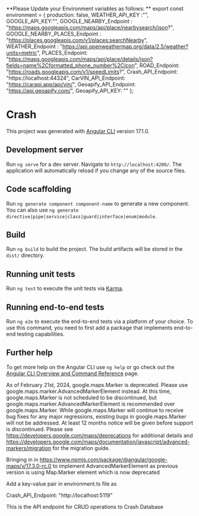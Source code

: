 **Please Update your Environment variables as follows:
**
export const environment = {
    production: false,
    WEATHER_API_KEY :"",
    GOOGLE_API_KEY:"",
    GOOGLE_NEARBY_Endpoint : "https://maps.googleapis.com/maps/api/place/nearbysearch/json?",
    GOOGLE_NEARBY_PLACES_Endpoint : "https://places.googleapis.com/v1/places:searchNearby",
    WEATHER_Endpoint : "https://api.openweathermap.org/data/2.5/weather?units=metric",
    PLACES_Endpoint: "https://maps.googleapis.com/maps/api/place/details/json?fields=name%2Cformatted_phone_number%2Cicon",
    ROAD_Endpoint: "https://roads.googleapis.com/v1/speedLimits?",
    Crash_API_Endpoint: "https://localhost:44324",
    CarVIN_API_Endpoint: "https://carapi.app/api/vin/",
    Geoapify_API_Endpoint: "https://api.geoapify.com/",
    Geoapify_API_KEY: ""
  };
  



# Crash

This project was generated with [Angular CLI](https://github.com/angular/angular-cli) version 17.1.0.

## Development server

Run `ng serve` for a dev server. Navigate to `http://localhost:4200/`. The application will automatically reload if you change any of the source files.

## Code scaffolding

Run `ng generate component component-name` to generate a new component. You can also use `ng generate directive|pipe|service|class|guard|interface|enum|module`.

## Build

Run `ng build` to build the project. The build artifacts will be stored in the `dist/` directory.

## Running unit tests

Run `ng test` to execute the unit tests via [Karma](https://karma-runner.github.io).

## Running end-to-end tests

Run `ng e2e` to execute the end-to-end tests via a platform of your choice. To use this command, you need to first add a package that implements end-to-end testing capabilities.

## Further help

To get more help on the Angular CLI use `ng help` or go check out the [Angular CLI Overview and Command Reference](https://angular.io/cli) page.


As of February 21st, 2024, google.maps.Marker is deprecated. Please use google.maps.marker.AdvancedMarkerElement instead. At this time, google.maps.Marker is not scheduled to be discontinued, but google.maps.marker.AdvancedMarkerElement is recommended over google.maps.Marker. While google.maps.Marker will continue to receive bug fixes for any major regressions, existing bugs in google.maps.Marker will not be addressed. At least 12 months notice will be given before support is discontinued. Please see https://developers.google.com/maps/deprecations for additional details and https://developers.google.com/maps/documentation/javascript/advanced-markers/migration for the migration guide.

Bringing in in https://www.npmjs.com/package/@angular/google-maps/v/17.3.0-rc.0 
to implement AdvancedMarkerElement as previous version is using Map.Marker element which is now deprecated 


Add a key-value pair in environment.ts file as

Crash_API_Endpoint: "http://localhost:5119"

This is the API endpoint for CRUD operations to Crash Database

